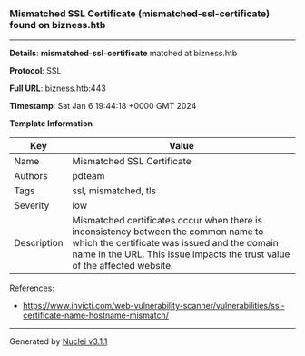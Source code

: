 ### Mismatched SSL Certificate (mismatched-ssl-certificate) found on bizness.htb

----
**Details**: **mismatched-ssl-certificate** matched at bizness.htb

**Protocol**: SSL

**Full URL**: bizness.htb:443

**Timestamp**: Sat Jan 6 19:44:18 +0000 GMT 2024

**Template Information**

| Key | Value |
| --- | --- |
| Name | Mismatched SSL Certificate |
| Authors | pdteam |
| Tags | ssl, mismatched, tls |
| Severity | low |
| Description | Mismatched certificates occur when there is inconsistency between the common name to which the certificate was issued and the domain name in the URL. This issue impacts the trust value of the affected website.<br> |

References: 
- https://www.invicti.com/web-vulnerability-scanner/vulnerabilities/ssl-certificate-name-hostname-mismatch/

----

Generated by [Nuclei v3.1.1](https://github.com/projectdiscovery/nuclei)